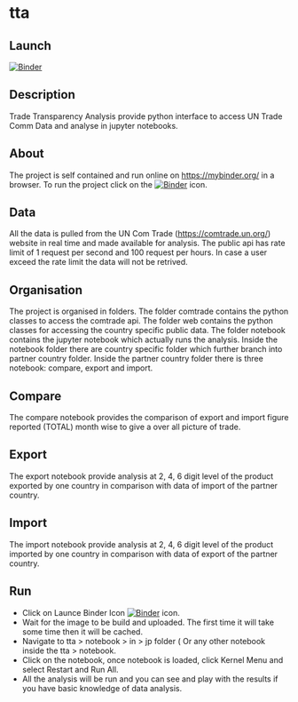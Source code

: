 # tta

## Launch
[![Binder](https://mybinder.org/badge_logo.svg)](https://mybinder.org/v2/gh/kmaneesh/tta/master)

## Description
Trade Transparency Analysis provide python interface to access UN Trade Comm Data and analyse in jupyter notebooks.

## About
The project is self contained and run online on https://mybinder.org/ in a browser. To run the project click on the
[![Binder](https://mybinder.org/badge_logo.svg)](https://mybinder.org/v2/gh/kmaneesh/tta/master) icon.


## Data
All the data is pulled from the UN Com Trade (https://comtrade.un.org/) website in real time and made available for analysis.
The public api has rate limit of 1 request per second and 100 request per hours.
In case a user exceed the rate limit the data will not be retrived.

## Organisation
The project is organised in folders. The folder comtrade contains the python classes to access the comtrade api.
The folder web contains the python classes for accessing the country specific public data.
The folder notebook contains the jupyter notebook which actually runs the analysis.
Inside the notebook folder there are country specific folder which further branch into partner country folder.
Inside the partner country folder there is three notebook: compare, export and import.

## Compare
The compare notebook provides the comparison of export and import figure reported (TOTAL) month wise to give a
over all picture of trade.

## Export
The export notebook provide analysis at 2, 4, 6 digit level of the product exported by one country in comparison with data of import of the partner country.

## Import
The import notebook provide analysis at 2, 4, 6 digit level of the product imported by one country in comparison with data of export of the partner country.

## Run
* Click on Launce Binder Icon [![Binder](https://mybinder.org/badge_logo.svg)](https://mybinder.org/v2/gh/kmaneesh/tta/master) icon.
* Wait for the image to be build and uploaded. The first time it will take some time then it will be cached.
* Navigate to tta > notebook > in > jp folder ( Or any other notebook inside the tta > notebook.
* Click on the notebook, once notebook is loaded, click Kernel Menu and select Restart and Run All.
* All the analysis will be run and you can see and play with the results if you have basic knowledge of data analysis.




